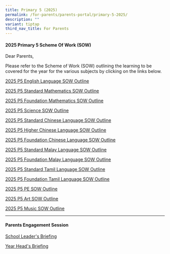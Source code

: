 ```yaml
---
title: Primary 5 (2025)
permalink: /for-parents/parents-portal/primary-5-2025/
description: ""
variant: tiptap
third_nav_title: For Parents
---
```

<h4><strong>2025 Primary 5 Scheme Of Work (SOW)</strong></h4>
<p>Dear Parents,</p>
<p>Please refer to the Scheme of Work (SOW) outlining the learning to be
covered for the year for the various subjects by clicking on the links
below.</p>
<p><a href="/files/2025 P5 SOW/P5_EL_2025_SOW_Outline.pdf" rel="noopener noreferrer nofollow" target="_blank">2025 P5 English Language SOW Outline</a>
</p>
<p><a href="/files/2025 P5 SOW/P5_Standard_MA_2025_SOW_Outline.pdf" rel="noopener noreferrer nofollow" target="_blank">2025 P5 Standard Mathematics SOW Outline</a>
</p>
<p><a href="/files/2025 P5 SOW/P5_Foundation_MA_2025_SOW_Outline.pdf" rel="noopener noreferrer nofollow" target="_blank">2025 P5 Foundation Mathematics SOW Outline</a>
</p>
<p><a href="/files/2025 P5 SOW/P5_Standard_SCI_2025_SOW_Outline.pdf" rel="noopener noreferrer nofollow" target="_blank">2025 P5 Science SOW Outline</a>
</p>
<p><a href="/files/2025 P5 SOW/P5_CL_2025_SOW_Outline.pdf" rel="noopener noreferrer nofollow" target="_blank">2025 P5 Standard Chinese Language SOW Outline</a>
</p>
<p><a href="/files/2025 P5 SOW/P5_Higher_CL_2025_SOW_Outline.pdf" rel="noopener noreferrer nofollow" target="_blank">2025 P5 Higher Chinese Language SOW Outline</a>
</p>
<p><a href="/files/2025 P5 SOW/P5_Foundation_CL_2025_SOW_Outline.pdf" rel="noopener noreferrer nofollow" target="_blank">2025 P5 Foundation Chinese Language SOW Outline</a>
</p>
<p><a href="/files/2025 P5 SOW/P5_ML_2025_SOW_Outline.pdf" rel="noopener noreferrer nofollow" target="_blank">2025 P5 Standard Malay Language SOW Outline</a>
</p>
<p><a href="/files/2025 P5 SOW/P5_Foundation_ML_2025_SOW_Outline.pdf" rel="noopener noreferrer nofollow" target="_blank">2025 P5 Foundation Malay Language SOW Outline</a>
</p>
<p><a href="/files/2025 P5 SOW/P5_TL_2025_SOW_Outline.pdf" rel="noopener noreferrer nofollow" target="_blank">2025 P5 Standard Tamil Language SOW Outline</a>
</p>
<p><a href="/files/2025 P5 SOW/P5_Foundation_TL_2025_SOW_Outline.pdf" rel="noopener noreferrer nofollow" target="_blank">2025 P5 Foundation Tamil Language SOW Outline</a>
</p>
<p><a href="/files/2025 P5 SOW/P5_PE_2025_SOW_Outline.pdf" rel="noopener noreferrer nofollow" target="_blank">2025 P5 PE SOW Outline</a>
</p>
<p><a href="/files/2025 P5 SOW/P5_Art_2025_SOW_Outline.pdf" rel="noopener noreferrer nofollow" target="_blank">2025 P5 Art SOW Outline</a>
</p>
<p><a href="/files/2025 P5 SOW/P5_Music_2025_SOW_Outline.pdf" rel="noopener noreferrer nofollow" target="_blank">2025 P5 Music SOW Outline</a>
</p>
<hr>
<h4><strong>Parents Engagement Session</strong></h4>
<p><a href="/files/Parents Engagement Sessions/2025_P5_Meet_the_Parent__SL_Segment_.pdf" rel="noopener noreferrer nofollow" target="_blank">School Leader's Briefing</a>
</p>
<p><a href="/files/Parents Engagement Sessions/P5_Parents_Engagement_2025__YH_Segment_.pdf" rel="noopener noreferrer nofollow" target="_blank">Year Head's Briefing</a>
</p>
<p></p>